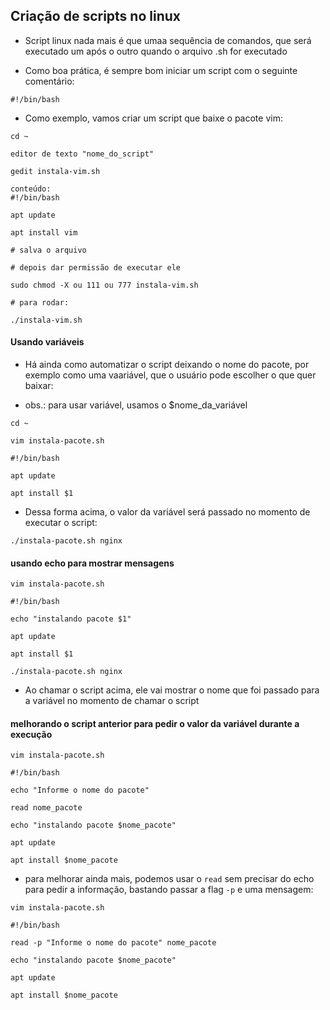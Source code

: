 ## Criação de scripts no linux

- Script linux nada mais é que umaa sequência de comandos, que será executado um após o outro quando o arquivo .sh for executado

- Como boa prática, é sempre bom iniciar um script com o seguinte comentário:
```
#!/bin/bash
```

- Como exemplo, vamos criar um script que baixe o pacote vim:

```
cd ~

editor de texto "nome_do_script"

gedit instala-vim.sh

conteúdo:
#!/bin/bash

apt update

apt install vim

# salva o arquivo

# depois dar permissão de executar ele

sudo chmod -X ou 111 ou 777 instala-vim.sh

# para rodar:

./instala-vim.sh
```

#### Usando variáveis

- Há ainda como automatizar o script deixando o nome do pacote, por exemplo como uma vaariável, que o usuário pode escolher o que quer baixar:

- obs.: para usar variável, usamos o $nome_da_variável

```
cd ~

vim instala-pacote.sh

#!/bin/bash

apt update

apt install $1
```

- Dessa forma acima, o valor da variável será passado no momento de executar o script:

```
./instala-pacote.sh nginx
```

#### usando echo para mostrar mensagens

```
vim instala-pacote.sh

#!/bin/bash

echo "instalando pacote $1"

apt update

apt install $1
```

```
./instala-pacote.sh nginx
```

- Ao chamar o script acima, ele vai mostrar o nome que foi passado para a variável no momento de chamar o script

#### melhorando o script anterior para pedir o valor da variável durante a execução

```
vim instala-pacote.sh

#!/bin/bash

echo "Informe o nome do pacote"

read nome_pacote

echo "instalando pacote $nome_pacote"

apt update

apt install $nome_pacote
```

- para melhorar ainda mais, podemos usar o `read` sem precisar do echo para pedir a informação, bastando passar a flag `-p` e uma mensagem:

```
vim instala-pacote.sh

#!/bin/bash

read -p "Informe o nome do pacote" nome_pacote

echo "instalando pacote $nome_pacote"

apt update

apt install $nome_pacote
```